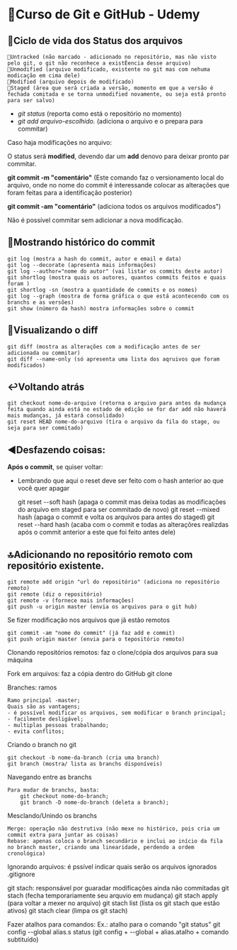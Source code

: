 # 🔰Curso de Git e GitHub - Udemy

## 🔁Ciclo de vida dos Status dos arquivos

    🔸Untracked (não marcado - adicionado no repositório, mas não visto pelo git, o git não reconhece a existÈencia desse arquivo)
    🔸Unmodified (arquivo modificado, existente no git mas com nehuma modicação em cima dele)
    🔸Modified (arquivo depois de modificado)
    🔸Staged (área que será criada a versão, momento em que a versão é fechada comitada e se torna unmodified novamente, ou seja está pronto para ser salvo)

- *git status* (reporta como está o repositório no momento)
- *git add arquivo-escolhido.* (adiciona o arquivo e o prepara para commitar)

Caso haja modificações no arquivo:

O status será **modified**, devendo dar um **add** denovo para deixar pronto par commitar.

**git commit -m "comentário"** (Este comando faz o versionamento local do arquivo, onde no nome do commit é interessande colocar as alterações que foram feitas para a identificação posterior)

**git commit -am "comentário"** (adiciona todos os arquivos modificados")

Não é possível commitar sem adicionar a nova modificação.


## 📌Mostrando histórico do commit

    git log (mostra a hash do commit, autor e email e data)
    git log --decorate (apresenta mais informações)
    git log --author="nome do autor" (vai listar os commits deste autor)
    git shortlog (mostra quais os autores, quantos commits feitos e quais foram )
    git shortlog -sn (mostra a quantidade de commits e os nomes)
    git log --graph (mostra de forma gráfica o que está acontecendo com os branchs e as versões)
    git show (número da hash) mostra informações sobre o commit



## 👀Visualizando o diff
    git diff (mostra as alterações com a modificação antes de ser adicionada ou commitar)
    git diff --name-only (só apresenta uma lista dos aqruivos que foram modificados)


## ↩️Voltando atrás
    git checkout nome-do-arquivo (retorna o arquivo para antes da mudança feita quando ainda está no estado de edição se for dar add não haverá mais mudanças, já estará consolidado)
    git reset HEAD nome-do-arquivo (tira o arquivo da fila do stage, ou seja para ser commitado)


## ◀️Desfazendo coisas:
**Após o commit**, se quiser voltar:
- Lembrando que aqui o reset deve ser feito com o hash anterior ao que você quer apagar

    git reset --soft hash (apaga o commit mas deixa todas as modificações do arquivo em staged para ser commitado de novo)
    git reset --mixed hash (apaga o commit e volta os arquivos para antes do staged)
    git reset --hard hash (acaba com o commit e todas as alteraçõres realizdas após o commit anterior a este que foi feito antes dele)

## 🔝Adicionando no repositório remoto com repositório existente.
    git remote add origin "url do repositório" (adiciona no repositório remoto)
    git remote (diz o repositório)
    git remote -v (fornece mais informações)
    git push -u origin master (envia os arquivos para o git hub)

Se fizer modificação nos arquivos que jâ estão remotos

    git commit -am "nome do commit" (já faz add e commit)
    git push origin master (envia para o tepositório remoto)


Clonando repositórios remotos: faz o clone/cópia dos arquivos para sua máquina

Fork em arquivos: faz a cópia dentro do GitHub
    git clone

Branches: ramos

    Ramo principal -master;
    Quais são as vantagens;
    - é possível modificar os arquivos, sem modificar o branch principal;
    - facilmente desligável;
    - multiplas pessoas trabalhando;
    - evita conflitos;


Criando o branch no git

    git checkout -b nome-da-branch (cria uma branch)
    git branch (mostra/ lista as branchs disponíveis)

Navegando  entre as branchs

    Para mudar de branchs, basta:
        git checkout nome-do-branch;
        git branch -D nome-do-branch (deleta a branch);

Mesclando/Unindo os branchs

    Merge: operação não destrutiva (não mexe no histórico, pois cria um commit extra para juntar as coisas)
    Rebase: apenas coloca o branch secundário e inclui ao início da fila no branch master, criando uma linearidade, perdendo a ordem cronológica)

Ignorando arquivos: é pssível indicar quais serão os arquivos ignorados
    .gitignore

git stach:
    responsável por guaradar modificações ainda não commitadas
    git stach (fecha temporariamente seu arquvio em mudança)
    git stach apply (para voltar a mexer no arquivo)
    git stach list (lista os git stach que estão ativos)
    git stach clear (limpa os git stach)

Fazer atalhos para comandos:
    Ex.: atalho para o comando "git status"
    git config --global alias.s status (git config + --global + alias.atalho + comando subtituído)
